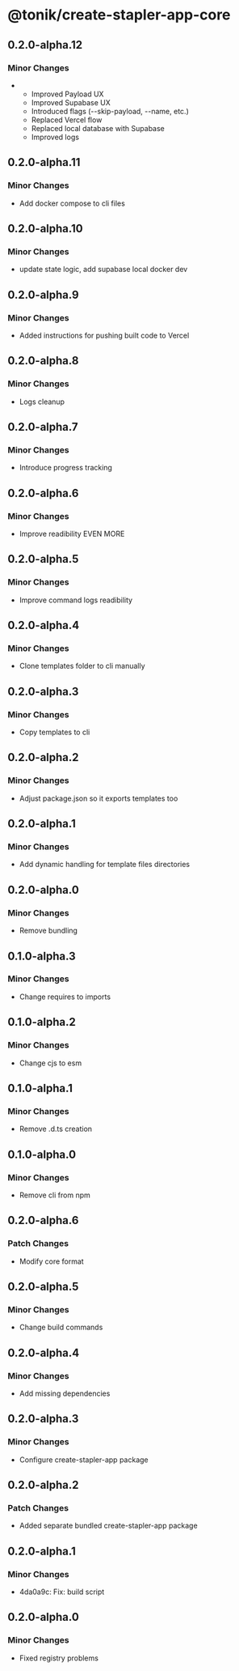 # @tonik/create-stapler-app-core

## 0.2.0-alpha.12

### Minor Changes

- - Improved Payload UX
  - Improved Supabase UX
  - Introduced flags (--skip-payload, --name, etc.)
  - Replaced Vercel flow
  - Replaced local database with Supabase
  - Improved logs

## 0.2.0-alpha.11

### Minor Changes

- Add docker compose to cli files

## 0.2.0-alpha.10

### Minor Changes

- update state logic, add supabase local docker dev

## 0.2.0-alpha.9

### Minor Changes

- Added instructions for pushing built code to Vercel

## 0.2.0-alpha.8

### Minor Changes

- Logs cleanup

## 0.2.0-alpha.7

### Minor Changes

- Introduce progress tracking

## 0.2.0-alpha.6

### Minor Changes

- Improve readibility EVEN MORE

## 0.2.0-alpha.5

### Minor Changes

- Improve command logs readibility

## 0.2.0-alpha.4

### Minor Changes

- Clone templates folder to cli manually

## 0.2.0-alpha.3

### Minor Changes

- Copy templates to cli

## 0.2.0-alpha.2

### Minor Changes

- Adjust package.json so it exports templates too

## 0.2.0-alpha.1

### Minor Changes

- Add dynamic handling for template files directories

## 0.2.0-alpha.0

### Minor Changes

- Remove bundling

## 0.1.0-alpha.3

### Minor Changes

- Change requires to imports

## 0.1.0-alpha.2

### Minor Changes

- Change cjs to esm

## 0.1.0-alpha.1

### Minor Changes

- Remove .d.ts creation

## 0.1.0-alpha.0

### Minor Changes

- Remove cli from npm

## 0.2.0-alpha.6

### Patch Changes

- Modify core format

## 0.2.0-alpha.5

### Minor Changes

- Change build commands

## 0.2.0-alpha.4

### Minor Changes

- Add missing dependencies

## 0.2.0-alpha.3

### Minor Changes

- Configure create-stapler-app package

## 0.2.0-alpha.2

### Patch Changes

- Added separate bundled create-stapler-app package

## 0.2.0-alpha.1

### Minor Changes

- 4da0a9c: Fix: build script

## 0.2.0-alpha.0

### Minor Changes

- Fixed registry problems
